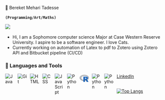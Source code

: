  :bowling: Bereket Mehari Tadesse

**`(Programming/Art/Maths)`**

![](https://komarev.com/ghpvc/?username=bereket-tadesse)
- Hi, I am a Sophomore computer science Major at Case Western Reserve University. I aspire to be a software engineer. I love Cats.
- Currently working on automation of Latex to pdf to Zotero using Zotero API and Bitbucket pipeline (CI/CD)
### 🧰 Languages and Tools

<img align="left" alt="Java" width="30px" style="padding-right:10px;" src="https://cdn.jsdelivr.net/gh/devicons/devicon/icons/java/java-original.svg"/>
<img align="left" alt="Git" width="30px" style="padding-right:10px;" src="https://cdn.jsdelivr.net/gh/devicons/devicon/icons/git/git-original.svg" />
<img align="left" alt="HTML" width="30px" style="padding-right:10px;" src="https://cdn.jsdelivr.net/gh/devicons/devicon/icons/html5/html5-plain.svg" />
<img align="left" alt="CSS" width="30px" style="padding-right:10px;" src="https://cdn.jsdelivr.net/gh/devicons/devicon/icons/css3/css3-plain.svg" />
<img align="left" alt="JavaScript" width="30px" style="padding-right:10px;" src="https://cdn.jsdelivr.net/gh/devicons/devicon/icons/javascript/javascript-plain.svg" />
<img align="left" alt="Python" width="30px" style="padding-right:10px;" src="https://cdn.jsdelivr.net/gh/devicons/devicon/icons/python/python-plain.svg" />
<img align="left" alt="Python" width="30px" style="padding-right:10px;" src="https://github.com/devicons/devicon/blob/v2.15.1/icons/r/r-original.svg" />
<img align="left" alt="Python" width="30px" style="padding-right:10px;" src="https://github.com/react-icons/react-icons/blob/master/react-icons.svg" />
<img align="left" alt="Python" width="30px" style="padding-right:10px;" src="https://github.com/gauravghongde/social-icons/blob/master/SVG/Color/LinkedIN.svg" />
<a href = "https://linkedin.com/in/bereket-tadesse">LinkedIn</a>
<br />
</n>  

<br>



[![Top Langs](https://github-readme-stats.vercel.app/api/top-langs/?username=bereket-tadesse)](https://github.com/anuraghazra/github-readme-stats)


